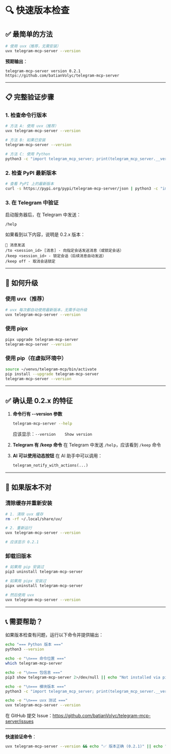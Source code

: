 # 🔍 快速版本检查

## ✅ 最简单的方法

```bash
# 使用 uvx（推荐，无需安装）
uvx telegram-mcp-server --version
```

**预期输出**：
```
telegram-mcp-server version 0.2.1
https://github.com/batianVolyc/telegram-mcp-server
```

---

## 📋 完整验证步骤

### 1. 检查命令行版本

```bash
# 方法 A: 使用 uvx（推荐）
uvx telegram-mcp-server --version

# 方法 B: 如果已安装
telegram-mcp-server --version

# 方法 C: 使用 Python
python3 -c "import telegram_mcp_server; print(telegram_mcp_server.__version__)"
```

### 2. 检查 PyPI 最新版本

```bash
# 查看 PyPI 上的最新版本
curl -s https://pypi.org/pypi/telegram-mcp-server/json | python3 -c "import sys, json; print('Latest:', json.load(sys.stdin)['info']['version'])"
```

### 3. 在 Telegram 中验证

启动服务器后，在 Telegram 中发送：
```
/help
```

如果看到以下内容，说明是 0.2.x 版本：
```
💬 消息发送
/to <session_id> [消息] - 向指定会话发送消息（或锁定会话）
/keep <session_id> - 锁定会话（后续消息自动发送）
/keep off - 取消会话锁定
```

---

## 🔄 如何升级

### 使用 uvx（推荐）
```bash
# uvx 每次都自动使用最新版本，无需手动升级
uvx telegram-mcp-server --version
```

### 使用 pipx
```bash
pipx upgrade telegram-mcp-server
telegram-mcp-server --version
```

### 使用 pip（在虚拟环境中）
```bash
source ~/venvs/telegram-mcp/bin/activate
pip install --upgrade telegram-mcp-server
telegram-mcp-server --version
```

---

## ✅ 确认是 0.2.x 的特征

1. **命令行有 --version 参数**
   ```bash
   telegram-mcp-server --help
   ```
   应该显示：`--version    Show version`

2. **Telegram 有 /keep 命令**
   在 Telegram 中发送 `/help`，应该看到 `/keep` 命令

3. **AI 可以使用动态按钮**
   在 AI 助手中可以调用：
   ```python
   telegram_notify_with_actions(...)
   ```

---

## 🐛 如果版本不对

### 清除缓存并重新安装

```bash
# 1. 清除 uvx 缓存
rm -rf ~/.local/share/uv/

# 2. 重新运行
uvx telegram-mcp-server --version

# 应该显示 0.2.1
```

### 卸载旧版本

```bash
# 如果用 pip 安装过
pip3 uninstall telegram-mcp-server

# 如果用 pipx 安装过
pipx uninstall telegram-mcp-server

# 然后使用 uvx
uvx telegram-mcp-server --version
```

---

## 📞 需要帮助？

如果版本检查有问题，运行以下命令并提供输出：

```bash
echo "=== Python 版本 ==="
python3 --version

echo -e "\n=== 命令位置 ==="
which telegram-mcp-server

echo -e "\n=== 包信息 ==="
pip3 show telegram-mcp-server 2>/dev/null || echo "Not installed via pip"

echo -e "\n=== 模块版本 ==="
python3 -c "import telegram_mcp_server; print(telegram_mcp_server.__version__)" 2>/dev/null || echo "Module not found"

echo -e "\n=== uvx 测试 ==="
uvx telegram-mcp-server --version
```

在 GitHub 提交 Issue：https://github.com/batianVolyc/telegram-mcp-server/issues

---

**快速验证命令**：
```bash
uvx telegram-mcp-server --version && echo "✅ 版本正确 (0.2.1)" || echo "❌ 需要检查"
```

